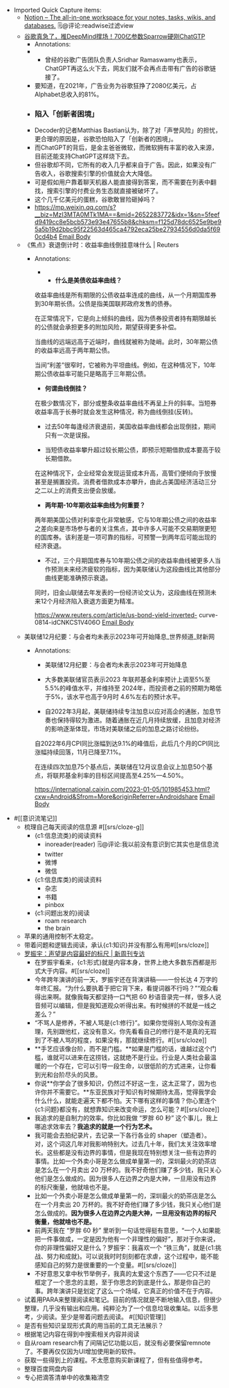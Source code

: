 - Imported Quick Capture items:
    - [Notion – The all-in-one workspace for your notes, tasks, wikis, and databases.](https://readwise.notion.site/readwise/Reader-Filtering-Guide-d4b249df2eaa492283099ec2a3551640)
      🗒@评论:readwise过滤view
    - [谷歌真急了，推DeepMind撑场！700亿参数Sparrow硬刚ChatGTP](https://mp.weixin.qq.com/s?__biz=MzI3MTA0MTk1MA==&mid=2652283772&idx=1&sn=5feefd9419cc8e5bcb573e93e47655b8&chksm=f125d78dc6525e9be95a5b19d2bbc95f22563d465ca4792eca25be27934556d0da5f690cd4b4#rd)
        - Annotations:
        - * 曾经的谷歌广告团队负责人Sridhar Ramaswamy也表示，ChatGPT再这么火下去，网友们就不会再点击带有广告的谷歌链接了。
        - 要知道，在2021年，广告业务为谷歌狂挣了2080亿美元，占Alphabet总收入的81%。
        - ### 陷入「创新者困境」
        - Decoder的记者Matthias Bastian认为，除了对「声誉风险」的担忧，更合理的原因是，谷歌恐怕陷入了「创新者的困境」。
        - 而ChatGPT的背后，是金主爸爸微软，而微软拥有丰富的收入来源，目前还能支持ChatGPT这样烧下去。
        - 但谷歌却不同，它所有的收入几乎都来自于广告。因此，如果没有广告收入，谷歌搜索引擎的价值就会大大降低。
        - 可是假如用户靠着聊天机器人能直接得到答案，而不需要在列表中翻找，搜索引擎的付费业务生态就直接被破坏了。
        - 这个几千亿美元的蛋糕，谷歌敢冒险砸掉吗？
        - https://mp.weixin.qq.com/s?__biz=MzI3MTA0MTk1MA==&mid=2652283772&idx=1&sn=5feefd9419cc8e5bcb573e93e47655b8&chksm=f125d78dc6525e9be95a5b19d2bbc95f22563d465ca4792eca25be27934556d0da5f690cd4b4 [Email Body](https://files.todoist.com/WUfRcfaWm2gB4Tz8mV_s3Jrr5IK7yMsuTQMrh_OMcv3_ElOxEyezIHpZ8wnSltwp/by/21878347/as/file.html)
    - 《焦点》衰退倒计时：收益率曲线倒挂意味什么 | Reuters
        - Annotations:
          
          *   * **什么是美债收益率曲线？**
          
          收益率曲线是所有期限的公债收益率连成的曲线，从一个月期国库券到30年期长债。公债是指美国联邦政府发售的债券。
          
          在正常情况下，它是向上倾斜的曲线，因为债券投资者持有期限越长的公债就会承担更多的附加风险，期望获得更多补偿。
          
          当曲线的远端远高于近端时，曲线就被称为陡峭。此时，30年期公债的收益率远高于两年期公债。
          
          当间“利差”很窄时，它被称为平坦曲线。例如，在这种情况下，10年期公债收益率可能只是略高于三年期公债。
          
          * **何谓曲线倒挂？**
          
          在极少数情况下，部分或整条收益率曲线不再呈上升的斜率。当短券收益率高于长券时就会发生这种情况，称为曲线倒挂(反转)。
          
          * 过去50年每逢经济衰退前，美国收益率曲线都会出现倒挂，期间只有一次是误报。
          
          * 当短债收益率攀升超过较长期公债，即预示短期借款成本要高于较长期借款。
          
          在这种情况下，企业经常会发现运营成本升高，高管们便倾向于放慢甚至是搁置投资。消费者借款成本亦攀升，由此占美国经济活动三分之二以上的消费支出便会放缓。
          
          * **两年期-10年期收益率曲线为何重要？**
          
          两年期美国公债对利率变化非常敏感，它与10年期公债之间的收益率之差向来是市场参与者的关注焦点，其中许多人可能不交易期限更短的国库券。该利差是一项可靠的指标，可预警一到两年后可能出现的经济衰退。
          
          * 不过，三个月期国库券与10年期公债之间的收益率曲线被更多人当作预测未来经济疲软的指标，因为美联储认为这段曲线比其他部分曲线更能准确预示衰退。
          
          同时，旧金山联储去年发表的一份经济论文认为，这段曲线在预测未来12个月经济陷入衰退方面更为精准。
          
          
          
          https://www.reuters.com/article/us-bond-yield-inverted-
          curve-0814-idCNKCS1V406O [Email Body](https://files.todoist.com/o2s4DgcDZsRQZvk-BoqB1laicAVaD4keiBohqmLyy25dttwEe0kzqHSsf_KI-KIV/by/21878347/as/file.html)
    - 美联储12月纪要：与会者均未表示2023年可开始降息_世界频道_财新网
        - Annotations:
          
          * 美联储12月纪要：与会者均未表示2023年可开始降息
          
          * 大多数美联储官员表示2023 年联邦基金利率预计上调至5%至 5.5%的峰值水平，并维持至 2024年，而投资者之前的预期为略低于5%，该水平也高于9月时 4.6%左右的预计水平。
          
          * 自2022年3月起，美联储持续专注加息以应对高企的通胀，加息节奏也保持得较为激进。随着通胀在近几月持续放缓，且加息对经济的影响逐渐体现，市场对美联储之后的加息之路讨论纷纷。
          
          自2022年6月CPI同比涨幅到达9.1%的峰值后，此后几个月的CPI同比涨幅持续回落，11月已降至7.1%。
          
          在连续四次加息75个基点后，美联储在12月议息会议上加息50个基点，将联邦基金利率的目标区间提高至4.25%—4.50%。
          
          
          
          https://international.caixin.com/2023-01-05/101985453.html?cxw=Android&Sfrom=More&originReferrer=Androidshare [Email Body](https://files.todoist.com/EIJcswFabfGS0JMqbA4wI2zLrdT2HD4QXk2aJ9Kzs2QMm1UW3KL7FIryo1bIfuRQ/by/21878347/as/file.html)
- #[[意识流笔记]]
    - 梳理自己每天阅读的信息源 #[[srs/cloze-g]]
        - {c1:信息流类}的阅读资料
            - inoreader(reader) 🗒@评论:我以前没有意识到它其实也是信息流
            - twitter
            - 微博
            - 微信
        - {c1:信息库类}的阅读资料
            - 杂志
            - 书籍
            - pinbox
        - {c1:问题出发的}阅读
            - roam research
            - the brain
    - 苹果的通用控制不太稳定。
    - 带着问题和逻辑去阅读，承认{c1:知识}并没有那么有用#[[srs/cloze]]
    - [罗振宇：声望是内容最好的标尺 | 新周刊专访](https://mp.weixin.qq.com/s?__biz=MjM5NjAxOTU4MA==&mid=3009300157&idx=1&sn=ea17cda183a281bd15d3ae244a97c147&chksm=90454aaea732c3b806dd06a05e56b63b784d1fa0f3e1ad2ed1b42c1b82ca92b5d500970045a6#rd)
        - 在罗振宇看来，{c1:形式}就是内容本身，世界上绝大多数东西都是形式大于内容。#[[srs/cloze]]
        - 今年跨年演讲的前一天，罗振宇还在背演讲稿——一份长达 4 万字的年终汇报。“为什么要执着于把它背下来，看提词器不行吗？”“观众看得出来啊。就像我每天都坚持一口气把 60 秒语音录完一样，很多人说音频可以编辑，但是我知道观众听得出来。有时候拼的不就是一线之差么？”
        - “不骂人是修养，不被人骂是{c1:修行}”。如果你觉得别人骂你没有道理，先别跟他杠，这没有意义。你先看看自己的修行是不是真的无瑕到了不被人骂的程度，如果没有，那就继续修行。#[[srs/cloze]]
        - **手艺应该像台阶，而不是门槛。**如果是门槛的话，谁越过这个门槛，谁就可以进来在这捞钱，这就绝不是行业。行业是人类社会最温暖的一个存在，它可以引导一段生命，以很低阶的方式进来，让你看到光和台阶尽头的风景。
        - 你说**你学会了很多知识，仍然过不好这一生，这太正常了，因为也许你并不需要它。**东亚民族对于知识有时候期待太高，觉得我学会什么什么，就能走遍天下都不怕。天下哪有这样的事情？你心里连个{c1:问题}都没有，就想靠知识来改变命运，怎么可能？#[[srs/cloze]]
        - 我追求的是自制力的效率。你比如我做 “罗胖 60 秒” 这个事儿，我上哪追求效率去？**我追求的就是一个行为艺术。**
        - 我可能会去拍纪录片，去记录一下各行各业的 shaper（塑造者）。对，这个词这几年对我影响特别大。过去几十年，我们太关注效率增长。这些都是没有边界的事情，但是我现在特别想关注一些有边界的事情。比如一个外卖小哥是怎么做成单量第一的，深圳最火的奶茶店是怎么在一个月卖出 20 万杯的。我不好奇他们赚了多少钱，我只关心他们是怎么做成的。因为很多人在边界之内是大神，一旦用没有边界的标尺衡量，他就啥也不是。
        - 比如一个外卖小哥是怎么做成单量第一的，深圳最火的奶茶店是怎么在一个月卖出 20 万杯的。我不好奇他们赚了多少钱，我只关心他们是怎么做成的。**因为很多人在边界之内是大神，一旦用没有边界的标尺衡量，他就啥也不是。**
        - 前两天我在 “罗胖 60 秒” 里听到一句话觉得挺有意思，“一个人如果能把一件事做成，一定是因为他有一个非理性的偏好”，那对于你来说，你的非理性偏好又是什么？罗振宇：我喜欢一个 “铁三角”，就是{c1:挑战、努力和成就}。可以说我时时刻刻都在求虐，这个过程中，能不能感知自己的努力是很重要的一个变量。#[[srs/cloze]]
        - 不好意思又拿中秋节举例子，我真的太爱这个东西了——它只不过是框定了一个思念的主题，至于你思念的到底是什么，那是你自己的事。跨年演讲只是划定了这么一个场域，它真正的价值不在于内容。
    - 试着用PARA来整理阅读和笔记。目前的情况就是不断地输入信息，但很少整理，几乎没有输出和应用。纯粹沦为了一个信息垃圾收集站。以后多思考，少阅读。至少是带着问题去阅读。
      #[[知识管理]]
    - 是否有些知识呈现形式真的用当前的工具无法展示？
    - 根据笔记内容在得到中搜索相关内容并阅读
    - 自从roam research有了间隔记忆功能以后，就没有必要保留remnote了。不要再仅仅因为UI增加使用新的软件。
    - 获取一些得到上的课程。不太愿意购买新课程了，但有些值得参考。
    - 整理百度网盘内容
    - 专心把滴答清单中的收集箱清空
